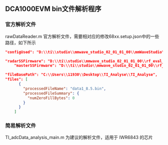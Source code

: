 ## DCA1000EVM bin文件解析程序

### 官方解析文件

rawDataReader.m 官方解析文件，需要相对应的修改68xx.setup.json中的一些路径，如下所示

```json
"configUsed": "D:\\ti\\studio\\mmwave_studio_02_01_01_00\\mmWaveStudio\\JSONSampleFiles\\68xx\\68xx.mmwave.json",

"radarSSFirmware": "D:\\ti\\studio\\mmwave_studio_02_01_01_00\\rf_eval_firmware\\radarss\\xwr68xx_radarss.bin",
    "masterSSFirmware": "D:\\ti\\studio\\mmwave_studio_02_01_01_00\\rf_eval_firmware\\masterss\\xwr68xx_masterss.bin"

"fileBasePath": "C:\\Users\\11930\\Desktop\\TI_Analyse\\TI_Analyse",
"files": [
      {
        "processedFileName": "data1_8.5.bin",
        "processedFileSummary": {
          "numZeroFillBytes": 0
        }
      }
    ]
```

### 简易解析文件

TI_adcData_analysis_main.m 为建议的解析文件，适用于 IWR6843 的芯片